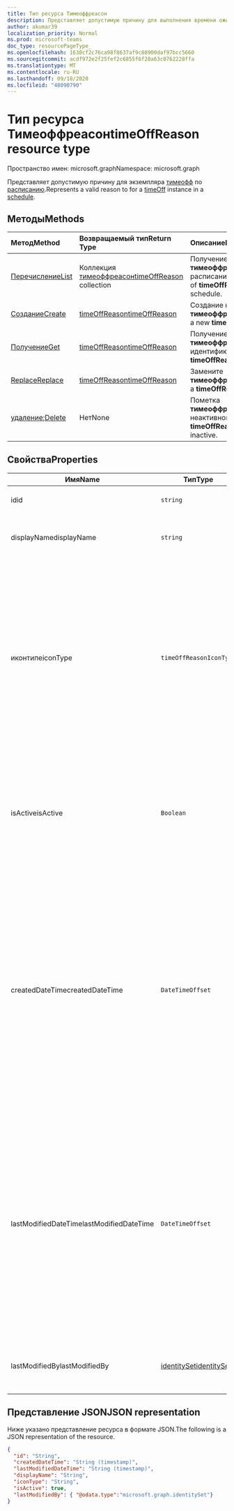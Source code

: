 ```yaml
---
title: Тип ресурса Тимеоффреасон
description: Представляет допустимую причину для выполнения времени ожидания в расписании.
author: akumar39
localization_priority: Normal
ms.prod: microsoft-teams
doc_type: resourcePageType_
ms.openlocfilehash: 1630cf2c76ca98f8637af9c80900daf97bcc5660
ms.sourcegitcommit: acdf972e2f25fef2c6855f6f28a63c0762228ffa
ms.translationtype: MT
ms.contentlocale: ru-RU
ms.lasthandoff: 09/18/2020
ms.locfileid: "48090790"
---
```

# <a name="timeoffreason-resource-type"></a><span data-ttu-id="a6fb0-103">Тип ресурса Тимеоффреасон</span><span class="sxs-lookup"><span data-stu-id="a6fb0-103">timeOffReason resource type</span></span>

<span data-ttu-id="a6fb0-104">Пространство имен: microsoft.graph</span><span class="sxs-lookup"><span data-stu-id="a6fb0-104">Namespace: microsoft.graph</span></span>

<span data-ttu-id="a6fb0-105">Представляет допустимую причину для экземпляра [тимеофф](timeoff.md) по [расписанию](schedule.md).</span><span class="sxs-lookup"><span data-stu-id="a6fb0-105">Represents a valid reason to for a [timeOff](timeoff.md) instance in a [schedule](schedule.md).</span></span>

## <a name="methods"></a><span data-ttu-id="a6fb0-106">Методы</span><span class="sxs-lookup"><span data-stu-id="a6fb0-106">Methods</span></span>

| <span data-ttu-id="a6fb0-107">Метод</span><span class="sxs-lookup"><span data-stu-id="a6fb0-107">Method</span></span>       | <span data-ttu-id="a6fb0-108">Возвращаемый тип</span><span class="sxs-lookup"><span data-stu-id="a6fb0-108">Return Type</span></span>  |<span data-ttu-id="a6fb0-109">Описание</span><span class="sxs-lookup"><span data-stu-id="a6fb0-109">Description</span></span>|
|:---------------|:--------|:----------|
|[<span data-ttu-id="a6fb0-110">Перечисление</span><span class="sxs-lookup"><span data-stu-id="a6fb0-110">List</span></span>](../api/schedule-list-timeoffreasons.md) | <span data-ttu-id="a6fb0-111">Коллекция [тимеоффреасон](timeoffreason.md)</span><span class="sxs-lookup"><span data-stu-id="a6fb0-111">[timeOffReason](timeoffreason.md) collection</span></span> | <span data-ttu-id="a6fb0-112">Получение списка **тимеоффреасон** по расписанию.</span><span class="sxs-lookup"><span data-stu-id="a6fb0-112">Get the list of **timeOffReason** in a schedule.</span></span>|
|[<span data-ttu-id="a6fb0-113">Создание</span><span class="sxs-lookup"><span data-stu-id="a6fb0-113">Create</span></span>](../api/schedule-post-timeoffreasons.md) | [<span data-ttu-id="a6fb0-114">timeOffReason</span><span class="sxs-lookup"><span data-stu-id="a6fb0-114">timeOffReason</span></span>](timeoffreason.md) | <span data-ttu-id="a6fb0-115">Создание нового **тимеоффреасон**.</span><span class="sxs-lookup"><span data-stu-id="a6fb0-115">Create a new **timeOffReason**.</span></span>|
|[<span data-ttu-id="a6fb0-116">Получение</span><span class="sxs-lookup"><span data-stu-id="a6fb0-116">Get</span></span>](../api/timeoffreason-get.md) | [<span data-ttu-id="a6fb0-117">timeOffReason</span><span class="sxs-lookup"><span data-stu-id="a6fb0-117">timeOffReason</span></span>](timeoffreason.md) | <span data-ttu-id="a6fb0-118">Получение **тимеоффреасон** по идентификатору.</span><span class="sxs-lookup"><span data-stu-id="a6fb0-118">Get a **timeOffReason** by ID.</span></span>|
|[<span data-ttu-id="a6fb0-119">Replace</span><span class="sxs-lookup"><span data-stu-id="a6fb0-119">Replace</span></span>](../api/timeoffreason-put.md) | [<span data-ttu-id="a6fb0-120">timeOffReason</span><span class="sxs-lookup"><span data-stu-id="a6fb0-120">timeOffReason</span></span>](timeoffreason.md) | <span data-ttu-id="a6fb0-121">Замените **тимеоффреасон**.</span><span class="sxs-lookup"><span data-stu-id="a6fb0-121">Replace a **timeOffReason**.</span></span>|
|<span data-ttu-id="a6fb0-122">[удаление](../api/timeoffreason-delete.md);</span><span class="sxs-lookup"><span data-stu-id="a6fb0-122">[Delete](../api/timeoffreason-delete.md)</span></span> | <span data-ttu-id="a6fb0-123">Нет</span><span class="sxs-lookup"><span data-stu-id="a6fb0-123">None</span></span> | <span data-ttu-id="a6fb0-124">Пометка **тимеоффреасон** как неактивной.</span><span class="sxs-lookup"><span data-stu-id="a6fb0-124">Mark a **timeOffReason** as inactive.</span></span>|

## <a name="properties"></a><span data-ttu-id="a6fb0-125">Свойства</span><span class="sxs-lookup"><span data-stu-id="a6fb0-125">Properties</span></span>
|<span data-ttu-id="a6fb0-126">Имя</span><span class="sxs-lookup"><span data-stu-id="a6fb0-126">Name</span></span>          |<span data-ttu-id="a6fb0-127">Тип</span><span class="sxs-lookup"><span data-stu-id="a6fb0-127">Type</span></span>           |<span data-ttu-id="a6fb0-128">Описание</span><span class="sxs-lookup"><span data-stu-id="a6fb0-128">Description</span></span>                                                                                 |
|--------------|---------------|--------------------------------------------------------------------------------------------|
| <span data-ttu-id="a6fb0-129">id</span><span class="sxs-lookup"><span data-stu-id="a6fb0-129">id</span></span>            |`string`      |<span data-ttu-id="a6fb0-130">Идентификатор объекта `timeOffReason`.</span><span class="sxs-lookup"><span data-stu-id="a6fb0-130">ID of the `timeOffReason`.</span></span>|
| <span data-ttu-id="a6fb0-131">displayName</span><span class="sxs-lookup"><span data-stu-id="a6fb0-131">displayName</span></span>               | `string`                  | <span data-ttu-id="a6fb0-132">Имя **тимеоффреасон**.</span><span class="sxs-lookup"><span data-stu-id="a6fb0-132">The name of the **timeOffReason**.</span></span> <span data-ttu-id="a6fb0-133">Обязательный.</span><span class="sxs-lookup"><span data-stu-id="a6fb0-133">Required.</span></span> |
| <span data-ttu-id="a6fb0-134">иконтипе</span><span class="sxs-lookup"><span data-stu-id="a6fb0-134">iconType</span></span> | `timeOffReasonIconType`   | <span data-ttu-id="a6fb0-135">Поддерживаемые типы значков: нет; Мойка ведения запускается ходил Фирстаид; врача Нотворкинг; регистрации Журидути; любой кружк звонков Погода Общий Пиггибанк; Dog очень Траффикконе; крепления Веселая.</span><span class="sxs-lookup"><span data-stu-id="a6fb0-135">Supported icon types: none; car; calendar; running; plane; firstAid; doctor; notWorking; clock; juryDuty; globe; cup; phone; weather; umbrella; piggyBank; dog; cake; trafficCone; pin; sunny.</span></span> <span data-ttu-id="a6fb0-136">Обязательный.</span><span class="sxs-lookup"><span data-stu-id="a6fb0-136">Required.</span></span> |
| <span data-ttu-id="a6fb0-137">isActive</span><span class="sxs-lookup"><span data-stu-id="a6fb0-137">isActive</span></span>          |`Boolean`      | <span data-ttu-id="a6fb0-138">Указывает, можно ли использовать **тимеоффреасон** при создании новых сущностей или обновлении существующих.</span><span class="sxs-lookup"><span data-stu-id="a6fb0-138">Indicates whether the **timeOffReason** can be used when creating new entities or updating existing ones.</span></span> <span data-ttu-id="a6fb0-139">Обязательный.</span><span class="sxs-lookup"><span data-stu-id="a6fb0-139">Required.</span></span> |
| <span data-ttu-id="a6fb0-140">createdDateTime</span><span class="sxs-lookup"><span data-stu-id="a6fb0-140">createdDateTime</span></span>       |`DateTimeOffset`        |<span data-ttu-id="a6fb0-141">Отметка времени первоначального создания **тимеоффреасон** .</span><span class="sxs-lookup"><span data-stu-id="a6fb0-141">The time stamp on which this **timeOffReason** was first created.</span></span> <span data-ttu-id="a6fb0-142">Тип Timestamp представляет сведения о времени и дате с использованием формата ISO 8601 (всегда применяется формат UTC).</span><span class="sxs-lookup"><span data-stu-id="a6fb0-142">The Timestamp type represents date and time information using ISO 8601 format and is always in UTC time.</span></span> <span data-ttu-id="a6fb0-143">Например, значение полуночи 1 января 2014 г. в формате UTC выглядит так: "2014-01-01T00:00:00Z".</span><span class="sxs-lookup"><span data-stu-id="a6fb0-143">For example, midnight UTC on Jan 1, 2014 would look like this: '2014-01-01T00:00:00Z'.</span></span> |
| <span data-ttu-id="a6fb0-144">lastModifiedDateTime</span><span class="sxs-lookup"><span data-stu-id="a6fb0-144">lastModifiedDateTime</span></span>      |`DateTimeOffset`         |<span data-ttu-id="a6fb0-145">Отметка времени последнего обновления **тимеоффреасон** .</span><span class="sxs-lookup"><span data-stu-id="a6fb0-145">The time stamp on which this **timeOffReason** was last updated.</span></span> <span data-ttu-id="a6fb0-146">Тип Timestamp представляет сведения о времени и дате с использованием формата ISO 8601 (всегда применяется формат UTC).</span><span class="sxs-lookup"><span data-stu-id="a6fb0-146">The Timestamp type represents date and time information using ISO 8601 format and is always in UTC time.</span></span> <span data-ttu-id="a6fb0-147">Например, значение полуночи 1 января 2014 г. в формате UTC выглядит так: "2014-01-01T00:00:00Z".</span><span class="sxs-lookup"><span data-stu-id="a6fb0-147">For example, midnight UTC on Jan 1, 2014 would look like this: '2014-01-01T00:00:00Z'.</span></span> |
| <span data-ttu-id="a6fb0-148">lastModifiedBy</span><span class="sxs-lookup"><span data-stu-id="a6fb0-148">lastModifiedBy</span></span>        | [<span data-ttu-id="a6fb0-149">identitySet</span><span class="sxs-lookup"><span data-stu-id="a6fb0-149">identitySet</span></span>](identityset.md)        |<span data-ttu-id="a6fb0-150">Удостоверение, которое последним обновило этот **тимеоффреасон**.</span><span class="sxs-lookup"><span data-stu-id="a6fb0-150">The identity that last updated this **timeOffReason**.</span></span>|

## <a name="json-representation"></a><span data-ttu-id="a6fb0-151">Представление JSON</span><span class="sxs-lookup"><span data-stu-id="a6fb0-151">JSON representation</span></span>

<span data-ttu-id="a6fb0-152">Ниже указано представление ресурса в формате JSON.</span><span class="sxs-lookup"><span data-stu-id="a6fb0-152">The following is a JSON representation of the resource.</span></span>

<!-- {
  "blockType": "resource",
  "keyProperty": "id",
  "@odata.type": "microsoft.graph.timeOffReason",
  "baseType":"microsoft.graph.changeTrackedEntity"
}-->

```json
{
  "id": "String",
  "createdDateTime": "String (timestamp)",
  "lastModifiedDateTime": "String (timestamp)",
  "displayName": "String",
  "iconType": "String",
  "isActive": true,
  "lastModifiedBy": { "@odata.type":"microsoft.graph.identitySet"}
}
```


<!-- uuid: 8fcb5dbc-d5aa-4681-8e31-b001d5168d79
2015-10-25 14:57:30 UTC -->
<!--
{
  "type": "#page.annotation",
  "description": "timeOffReason resource",
  "keywords": "",
  "section": "documentation",
  "tocPath": "",
  "suppressions": []
}
-->

